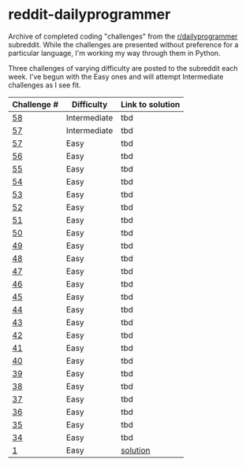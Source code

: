 # reddit-dailyprogrammer
Archive of completed coding "challenges" from the [r/dailyprogrammer](https://www.reddit.com/r/dailyprogrammer/) subreddit. While the challenges are presented without preference for a particular language, I'm working my way through them in Python.

Three challenges of varying difficulty are posted to the subreddit each week. I've begun with the Easy ones and will attempt Intermediate challenges as I see fit.

Challenge # | Difficulty | Link to solution 
--- | --- | --- 
[58](https://www.reddit.com/r/dailyprogrammer/comments/u8jn9/5282012_challenge_58_intermediate/) | Intermediate | tbd 
[57](https://www.reddit.com/r/dailyprogrammer/comments/u4mki/5252012_challenge_57_intermediate/) | Intermediate | tbd 
[57](https://www.reddit.com/r/dailyprogrammer/comments/u4mk4/5252012_challenge_57_easy/) | Easy | tbd 
[56](https://www.reddit.com/r/dailyprogrammer/comments/u0tdt/5232012_challenge_56_easy/) | Easy | tbd 
[55](https://www.reddit.com/r/dailyprogrammer/comments/txla7/5212012_challenge_55_easy/) | Easy | tbd 
[54](https://www.reddit.com/r/dailyprogrammer/comments/tux8f/5192012_challenge_54_easy/) | Easy | tbd 
[53](https://www.reddit.com/r/dailyprogrammer/comments/tpxq9/5162012_challenge_53_easy/) | Easy | tbd 
[52](https://www.reddit.com/r/dailyprogrammer/comments/tmnfq/5142012_challenge_52_easy/) | Easy | tbd 
[51](https://www.reddit.com/r/dailyprogrammer/comments/ti5jc/5112012_challenge_51_easy/) | Easy | tbd 
[50](https://www.reddit.com/r/dailyprogrammer/comments/teua8/592012_challenge_50_easy/) | Easy | tbd 
[49](https://www.reddit.com/r/dailyprogrammer/comments/tb2h0/572012_challenge_49_easy/) | Easy | tbd 
[48](https://www.reddit.com/r/dailyprogrammer/comments/t78m8/542012_challenge_48_easy/) | Easy | tbd 
[47](https://www.reddit.com/r/dailyprogrammer/comments/t33vi/522012_challenge_47_easy/) | Easy | tbd 
[46](https://www.reddit.com/r/dailyprogrammer/comments/szz5y/4302012_challenge_46_easy/) | Easy | tbd 
[45](https://www.reddit.com/r/dailyprogrammer/comments/sv6lw/4272012_challenge_45_easy/) | Easy | tbd 
[44](https://www.reddit.com/r/dailyprogrammer/comments/srowj/4252012_challenge_44_easy/) | Easy | tbd 
[43](https://www.reddit.com/r/dailyprogrammer/comments/sq3p9/4242012_challenge_43_easy/) | Easy | tbd 
[42](https://www.reddit.com/r/dailyprogrammer/comments/sobna/4232012_challenge_42_easy/) | Easy | tbd 
[41](https://www.reddit.com/r/dailyprogrammer/comments/shp28/4192012_challenge_41_easy/) | Easy | tbd  
[40](https://www.reddit.com/r/dailyprogrammer/comments/schtf/4162012_challenge_40_easy/) | Easy | tbd 
[39](https://www.reddit.com/r/dailyprogrammer/comments/s6bas/4122012_challenge_39_easy/) | Easy | tbd 
[38](https://www.reddit.com/r/dailyprogrammer/comments/s2no2/4102012_challenge_38_easy/) | Easy | tbd 
[37](https://www.reddit.com/r/dailyprogrammer/comments/rzdwq/482012_challenge_37_easy/) | Easy | tbd 
[36](https://www.reddit.com/r/dailyprogrammer/comments/ruiob/452012_challenge_36_easy/) | Easy | tbd  
[35](https://www.reddit.com/r/dailyprogrammer/comments/rr4y2/432012_challenge_35_easy/) | Easy | tbd 
[34](https://www.reddit.com/r/dailyprogrammer/comments/rmmn8/3312012_challenge_34_easy/) | Easy | tbd
[1](https://www.reddit.com/r/dailyprogrammer/comments/pih8x/easy_challenge_1/) | Easy | [solution](https://github.com/jtanwk/reddit-dailyprogrammer/blob/master/easy/1_e.py)









